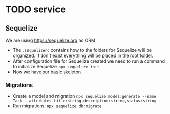 # TODO service

## Sequelize
We are using 
https://sequelize.org as ORM

- The `.sequelizerc` contains how to the folders for Sequelize will be organized. If don't exist everything will be placed in the root folder.
- After configuration file for Sequelize created we need to run a command to initialize Sequelize `npx sequelize init`
- Now we have our basic skeleton

### Migrations
- Create a model and migration `npx sequelize model:generate --name Task --attributes title:string,description:string,status:string`
- Run migrations: `npx sequelize db:migrate`

